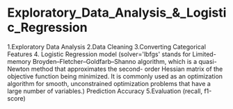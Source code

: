 # Exploratory_Data_Analysis_&_Logistic_Regression
1.Exploratory Data Analysis
2.Data Cleaning
3.Converting Categorical Features
4. Logistic Regression model
(solver='lbfgs' stands for Limited-memory Broyden–Fletcher–Goldfarb–Shanno algorithm, which is a quasi-Newton method that approximates the second-       order Hessian matrix of the objective function being minimized. It is commonly used as an optimization algorithm for smooth, unconstrained optimization problems that have a large number of variables.)
    Prediction
    Accuracy
5.Evaluation (recall, f1-score)
